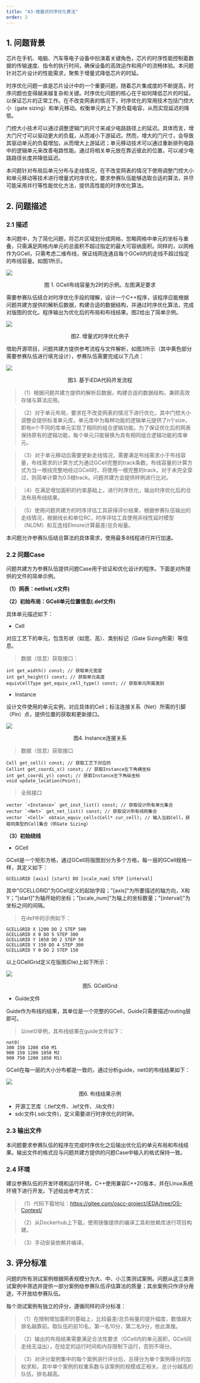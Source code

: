```yaml
---
title: "A3-增量式时序优化算法"
order: 2
---
```


## 1. 问题背景

芯片在手机、电脑、汽车等电子设备中扮演着关键角色，芯片的时序性能控制着数据的传输速度、指令的执行时间，确保设备的高效运作和用户的流畅体验。本问题针对芯片设计的性能需求，聚焦于增量式降低芯片的时延。

时序优化问题一直是芯片设计中的一个重要问题，随着芯片集成度的不断提高，时序问题也变得越来越复杂和关键。时序优化问题的核心在于如何降低芯片的时延，以保证芯片的正常工作。在不改变网表的情况下，时序优化的常用技术包括门控大小（gate sizing）和单元移动。权衡单元的上下游负载电容，从而实现延迟的降低。

门控大小技术可以通过调整逻辑门的尺寸来减少电路路径上的延迟。具体而言，增大门尺寸可以驱动更大的负载，从而减小下游延迟。然而，增大的门尺寸，会导致其驱动单元的负载增加，从而增大上游延迟；单元移动技术可以通过重新排列电路中的逻辑单元来改善电路性能。通过将相关单元放在靠近彼此的位置，可以减少电路路径长度并降低延迟。

本问题针对布局后单元分布与走线情况，在不改变网表的情况下使用调整门控大小和单元移动等技术进行增量式时序优化，要求参赛队伍能够选取合适的算法，并尽可能采用并行等性能优化方法，提供高性能的时序优化算法。

## 2. 问题描述

### 2.1 描述

本问题中，为了简化问题，将芯片区域划分成网格，忽略网格中单元的坐标与重叠，只需满足网格内单元的总面积不超过指定的最大可容纳面积。同样的，以网格作为GCell，只需考虑二维布线，保证线网连通且每个GCell内的走线不超过指定的布线容量。如图1所示。

![](/res/images/activities/contest/openDACS-23-t2/fig1.png)

<center>图 1. GCell布线容量为2时的示例。左图满足要求</center>

需要参赛队伍结合对时序优化手段的理解，设计一个C++程序，该程序应能根据问题共建方提供的解析后数据，构建合适的数据结构，并通过时序优化算法，完成对版图的优化。程序输出为优化后的布局和布线结果。图2给出了简单示例。

![](/res/images/activities/contest/openDACS-23-t2/fig2.png)

<center>图2. 增量式时序优化例子</center>

借助开源项目，问题共建方提供参考流程与文件解析，如图3所示（其中黄色部分需要参赛队伍进行填充设计），参赛队伍需要完成以下几点：

![](/res/images/activities/contest/openDACS-23-t2/fig3.png)

<center>图3. 基于iEDA代码开发流程</center>

> （1）根据问题共建方提供的解析后数据，构建合适的数据结构，兼顾高效存储与算法应用。

> （2）对于单元布局，要求在不改变网表的情况下进行优化，其中门控大小调整会提供标准单元库，单元库中为每种功能的逻辑单元提供了n个size，即有n个不同的库单元实现了相同的组合逻辑功能。为了保证优化后的网表保持原有的逻辑功能，每个单元只能替换为具有相同组合逻辑功能的库单元。

> （3）对于单元移动后需要更新走线情况，需要满足布线需求小于布线容量，布线需求的计算方式为通过GCell完整的track条数，布线容量的计算方式为当一根线完整地经过GCell时，将使用一根完整的track，对于未完全穿过，则简单计算为0.5根track。问题共建方会提供样例进行比对。

> （4）在满足增加面积的约束基础上，进行时序优化，输出时序优化后的合法布局布线结果。

> （5）使用问题共建方的时序评估工具获得评价结果，根据参赛队伍输出的走线情况，根据线长和单位RC，时序评估工具使用非线性延时模型（NLDM）和互连线Elmore计算最差/总负裕量。

本问题允许参赛队伍结合算法的具体需求，使用最多8线程进行并行加速。

### 2.2 问题Case

问题共建方为参赛队伍提供问题Case用于验证和优化设计的程序。下面是对所提供的文件的简单示例。

**（1）网表：netlist(.v文件)**

**（2）初始布局：GCell单元位置信息(.def文件)**

具体单元描述如下：

* Cell

对应工艺下的单元，包含形状（如宽、高）、类别标记（Gate Sizing所需）等信息。

> 数据（信息）获取接口：

```
int get_width() const; // 获取单元宽度
int get_height() const; // 获取单元高度
equivCellType get_equiv_cell_type() const; // 获取单元所属类别
```

* Instance

设计文件使用的单元实例，对应具体的Cell；标注连接关系（Net）所需的引脚（Pin）点，提供位置的获取和更新接口。

![](/res/images/activities/contest/openDACS-23-t2/fig4.png)

<center>图4. Instance连接关系</center>

> 数据（信息）获取接口

```
Cell get_cell() const; // 获取工艺下对应的
Cellint get_coordi_x() const; // 获取Instance左下角横坐标
int get_coordi_y() const; // 获取Instance左下角纵坐标
void update_location(Point);
```

> 全局接口

```
vector `<Instance>` get_inst_list() const; // 获取设计所有单元集合
vector `<Net>` get_net_list() const; // 获取设计所有线网集合
vector `<Cell>` obtain_equiv_cells(Cell* cur_cell); // 输入当前Cell，获取同类型的Cell集合（供Gate Sizing）
```

**（3）初始绕线**

* GCell

GCell是一个矩形方格，通过GCell将版图划分为多个方格，每一层的GCell规格一样，其定义如下：

```
GCELLGRID [axis] [start] DO [scale_num] STEP [interval]
```

其中"GCELLGRID"为GCell定义的起始字段；"[axis]"为所要描述的轴方向，X和Y；"[start]"为轴开始的坐标；"[scale_num]"为轴上的坐标数量；"[interval]"为坐标之间的间隔。

> 在def中的示例如下：

```
GCELLGRID X 1200 DO 2 STEP 500
GCELLGRID X 0 DO 5 STEP 300
GCELLGRID Y 1050 DO 2 STEP 50
GCELLGRID Y 150 DO 4 STEP 300
GCELLGRID Y 0 DO 2 STEP 150
```

以上GCellGrid定义在版图(Die)上如下所示：

![](/res/images/activities/contest/openDACS-23-t2/fig5.png)

<center>图5. GCellGrid</center>

* Guide文件

Guide作为布线的结果，其单位是一个完整的GCell，Guide只需要描述routing层即可。

> 以net0举例，其布线结果在guide文件如下：

```
net0(
300 150 1200 450 M1
900 150 1200 1050 M2
900 750 1200 1050 M1)
```

GCell在每一层的大小分布都是一致的，通过分析guide，net0的布线结果如下：

![](/res/images/activities/contest/openDACS-23-t2/fig6.png)

<center>图6. 布线结果示例</center>

* 开源工艺库（.tlef文件、.lef文件、.lib文件）
* sdc文件(.sdc文件)，定义需要进行时序优化的时钟。

### 2.3 输出文件

本问题要求参赛队伍的程序在完成时序优化之后输出优化后的单元布局和布线结果。输出文件的格式应与问题共建方提供的问题Case中输入的格式保持一致。

### 2.4 环境

建议参赛队伍的开发环境和运行环境，C++使用兼容C++20版本，并在Linux系统环境下进行开发。下述给出参考方式：

> （1）代码下载地址：https://gitee.com/oscc-project/iEDA/tree/OS-Contest/

> （2）从Dockerhub上下载，使用镜像提供的编译工具和依赖库进行项目构建。

> （3）手动安装依赖并编译。

## 3. 评分标准

问题的所有测试案例根据网表规模分为大、中、小三类测试案例。问题从这三类测试案例中筛选并提供一部分案例给参赛队伍评估算法的质量；其余案例只作评分用途，不开放给参赛队伍。

每个测试案例有独立的评分，遵循同样的评分标准：

> （1）在限制增加面积的基础上，比较最差/总负裕量的提升幅度，数值越大排名越靠前。取队伍的前10名，第一名10分，第二名9分，依此类推。

> （2）输出的布局结果需要满足合法性要求（GCell内的单元面积，GCell间走线无溢出），在给定的运行时间和内存限制下运行，否则不得分。

> （3）对评分案例集中的每个案例进行评分后，总得分为单个案例得分的加权求和，其中单个案例的权重系数与该案例的规模成正相关。总计分越高的队伍，排名越高。

